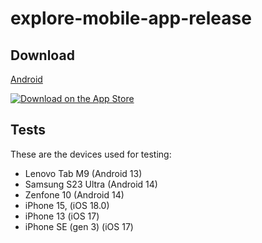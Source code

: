 # explore-mobile-app-release

## Download
[Android](https://github.com/Mentalab-hub/explore-flutter-app/releases)

[![Download on the App Store](https://developer.apple.com/assets/elements/badges/download-on-the-app-store.svg)](mentalab.com)

## Tests
These are the devices used for testing:
- Lenovo Tab M9 (Android 13)
- Samsung S23 Ultra (Android 14)
- Zenfone 10 (Android 14)
- iPhone 15, (iOS 18.0)
- iPhone 13 (iOS 17)
- iPhone SE (gen 3) (iOS 17)
